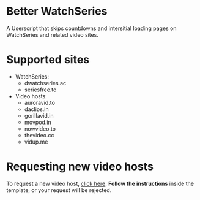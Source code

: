 # Better WatchSeries

A Userscript that skips countdowns and intersitial loading pages on WatchSeries and related video sites.

# Supported sites

- WatchSeries:
    - dwatchseries.ac
    - seriesfree.to
- Video hosts:
    - auroravid.to
    - daclips.in
    - gorillavid.in
    - movpod.in
    - nowvideo.to
    - thevideo.cc
    - vidup.me

# Requesting new video hosts

To request a new video host, [click here](https://github.com/andrewjmetzger/better-watchseries/issues/new?template=host_request.md&title=[Host%20Request]%20example.com). **Follow the instructions** inside the template, or your request will be rejected.

